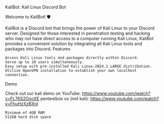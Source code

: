 KaliBot: Kali Linux Discord Bot

Welcome to KaliBot! 🛡️

KaliBot is a Discord bot that brings the power of Kali Linux to your Discord server. Designed for those interested in penetration testing and hacking who may not have direct access to a computer running Kali Linux, KaliBot provides a convenient solution by integrating all Kali Linux tools and packages into Discord.
Features

    Access Kali Linux tools and packages directly within Discord.
    Serve up to 10 users simultaneously.
    Easy setup with pre-installed Kali Linux-2024.1 LARGE distribution.
    Utilize OpenVPN installation to establish your own localhost connection.

Demo

Check out our kali demo on YouTube: https://www.youtube.com/watch?v=FL76S2OocXE
pentestbox os (not kali): https://www.youtube.com/watch?v=FhuHzXzBXnI

    Minimum of 4GB RAM
    512GB hard disk space
